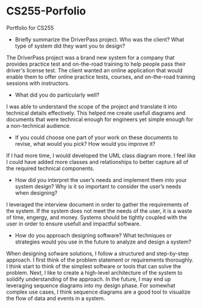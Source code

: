 # CS255-Porfolio
Portfolio for CS255

- Briefly summarize the DriverPass project. Who was the client? What type of system did they want you to design?

The DriverPass project was a brand new system for a company that provides practice test and on-the-road training
to help people pass their driver's license test. The client wanted an online application that would enable them
to offer online practice tests, courses, and on-the-road training sessions with instructors.

- What did you do particularly well?

I was able to understand the scope of the project and translate it into technical details effectively.
This helped me create usefull diagrams and documents that were technical enough for engineers yet
simple enough for a non-technical audience.

- If you could choose one part of your work on these documents to revise, what would you pick? How would you improve it?

If I had more time, I would developed the UML class diagram more. I feel like I could have added more classes and relationships
to better capture all of the required technical components.

- How did you interpret the user’s needs and implement them into your system design? Why is it so important to consider the user’s needs when designing?

I leveraged the interview document in order to gather the requirements of the system. If the system does not
meet the needs of the user, it is a waste of time, engergy, and money. Systems should be tightly coupled
with the user in order to ensure usefull and impactful software.

- How do you approach designing software? What techniques or strategies would you use in the future to analyze and design a system?

When designing sofware solutions, I follow a structured and step-by-step approach. I first think of the problem statement
or requirements thoroughly. I think start to think of the simplest software or tools that can solve the problem.
Next, I like to create a high-level architecture of the system to solidify understanding of the approach.
In the future, I may end up leveraging sequence diagrams into my design phase. For somewhat complex use cases,
I think sequence diagrams are a good tool to visualize the flow of data and events in a system.
